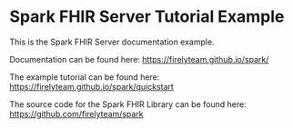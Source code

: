 # Spark FHIR Server Tutorial Example
This is the Spark FHIR Server documentation example.

Documentation can be found here:  https://firelyteam.github.io/spark/

The example tutorial can be found here: https://firelyteam.github.io/spark/quickstart

The source code for the Spark FHIR Library can be found here: https://github.com/firelyteam/spark
